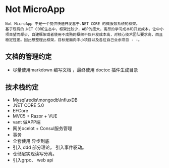 # Not MicroApp
    Not MicroApp 不是一个提供快速开发基于.NET CORE 的微服务系统的框架。
    基于现有的.NET CORE生态中，框架比较少，ABP的庞大，高昂的学习成本和开发成本，让中小项目望而却步，自建框架或者使用不成熟的框架不仅开发成本高，对核心技术团队要求高，而且稳定性差。因此想整理此框架，目标是面向中小项目以及各位自己业余项目 - -。



## 文档的管理约定
* 尽量使用markdown 编写文档 ，最终使用 doctoc 插件生成目录


## 技术栈约定
* Mysql\redis\mongodb\InfluxDB
* .NET CORE 5.0
* EFCore
* MVC5 + Razor + VUE
* vant 做APP端
* 网关ocelot + Consul服务管理
* 事务
* 全套使用 异步到底
* 引入 ddd 部分理论， 引入事件驱动。
* 仓储层实现读写分离。
* 引入grpc、 web api

## 